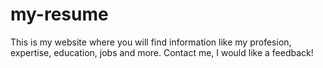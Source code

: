 # my-resume
This is my website where you will find information like my profesion, expertise, education, jobs and more.
Contact me, I would like a feedback!

